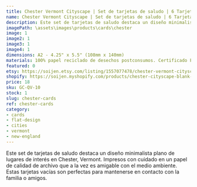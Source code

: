 ```yaml
---
title: Chester Vermont Cityscape | Set de tarjetas de saludo | 6 Tarjetas A2 y Sobres y Stickers
name: Chester Vermont Cityscape | Set de tarjetas de saludo | 6 Tarjetas A2 y Sobres y Stickers
description: Este set de tarjetas de saludo destaca un diseño minimalista plano de lugares de interés en Chester, Vermont. Impresos con cuidado en un papel de calidad de archivo que a la vez es amigable con el medio ambiente. Estas tarjetas vacías son perfectas para mantenerse en contacto con la familia o amigos.
imagePath: \assets\images\products\cards\chester
image: 1
image2: 1
image3: 1
image4: 1
dimensions: A2 - 4.25" x 5.5" (108mm x 140mm)
materials: 100% papel reciclado de desechos postconsumos. Certificado FSC.
featured: 0
etsy: https://soijen.etsy.com/listing/1557077478/chester-vermont-cityscape-blank-note?utm_source=Copy&utm_medium=ListingManager&utm_campaign=Share&utm_term=so.lmsm&share_time=1695302076399
shopify: https://soijen.myshopify.com/products/chester-cityscape-blank-greeting-card-set
price: 18
sku: GC-QV-10
stock: 1
slug: chester-cards
ref: chester-cards
category:
- cards
- flat-design
- cities
- vermont
- new-england
---
```

Este set de tarjetas de saludo destaca un diseño minimalista plano de lugares de interés en Chester, Vermont. Impresos con cuidado en un papel de calidad de archivo que a la vez es amigable con el medio ambiente. Estas tarjetas vacías son perfectas para mantenerse en contacto con la familia o amigos.

